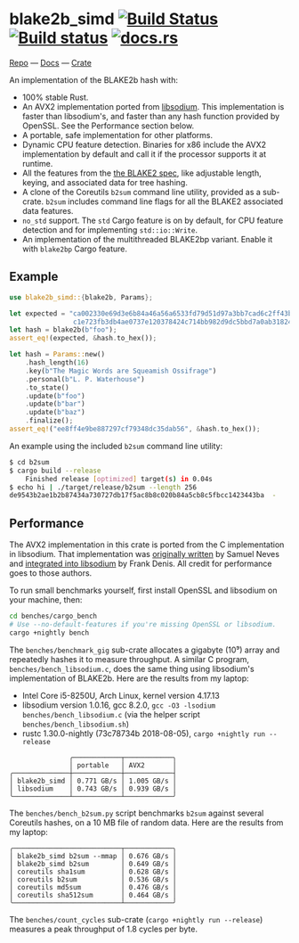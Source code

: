 # blake2b_simd [![Build Status](https://travis-ci.org/oconnor663/blake2b_simd.svg?branch=master)](https://travis-ci.org/oconnor663/blake2b_simd) [![Build status](https://ci.appveyor.com/api/projects/status/yq6eo0b6ong2l0xj/branch/master?svg=true)](https://ci.appveyor.com/project/oconnor663/blake2b-simd/branch/master) [![docs.rs](https://docs.rs/blake2b_simd/badge.svg)](https://docs.rs/blake2b_simd)

[Repo](https://github.com/oconnor663/blake2b_simd) —
[Docs](https://docs.rs/blake2b_simd) —
[Crate](https://crates.io/crates/blake2b_simd)

An implementation of the BLAKE2b hash with:

- 100% stable Rust.
- An AVX2 implementation ported from [libsodium](https://github.com/jedisct1/libsodium). This
  implementation is faster than libsodium's, and faster than any hash function provided by
  OpenSSL. See the Performance section below.
- A portable, safe implementation for other platforms.
- Dynamic CPU feature detection. Binaries for x86 include the AVX2 implementation by default
  and call it if the processor supports it at runtime.
- All the features from the [the BLAKE2 spec](https://blake2.net/blake2.pdf), like adjustable
  length, keying, and associated data for tree hashing.
- A clone of the Coreutils `b2sum` command line utility, provided as a sub-crate. `b2sum`
  includes command line flags for all the BLAKE2 associated data features.
- `no_std` support. The `std` Cargo feature is on by default, for CPU feature detection and
  for implementing `std::io::Write`.
- An implementation of the multithreaded BLAKE2bp variant. Enable it with `blake2bp` Cargo
  feature.

## Example

```rust
use blake2b_simd::{blake2b, Params};

let expected = "ca002330e69d3e6b84a46a56a6533fd79d51d97a3bb7cad6c2ff43b354185d6d\
                c1e723fb3db4ae0737e120378424c714bb982d9dc5bbd7a0ab318240ddd18f8d";
let hash = blake2b(b"foo");
assert_eq!(expected, &hash.to_hex());

let hash = Params::new()
    .hash_length(16)
    .key(b"The Magic Words are Squeamish Ossifrage")
    .personal(b"L. P. Waterhouse")
    .to_state()
    .update(b"foo")
    .update(b"bar")
    .update(b"baz")
    .finalize();
assert_eq!("ee8ff4e9be887297cf79348dc35dab56", &hash.to_hex());
```

An example using the included `b2sum` command line utility:

```bash
$ cd b2sum
$ cargo build --release
    Finished release [optimized] target(s) in 0.04s
$ echo hi | ./target/release/b2sum --length 256
de9543b2ae1b2b87434a730727db17f5ac8b8c020b84a5cb8c5fbcc1423443ba  -
```

## Performance

The AVX2 implementation in this crate is ported from the C implementation in libsodium. That
implementation was [originally written](https://github.com/sneves/blake2-avx2) by Samuel Neves
and [integrated into libsodium](https://github.com/jedisct1/libsodium/commit/0131a720826045e476e6dd6a8e7a1991f1d941aa)
by Frank Denis. All credit for performance goes to those authors.

To run small benchmarks yourself, first install OpenSSL and libsodium on your machine, then:

```sh
cd benches/cargo_bench
# Use --no-default-features if you're missing OpenSSL or libsodium.
cargo +nightly bench
```

The `benches/benchmark_gig` sub-crate allocates a gigabyte (10⁹) array and repeatedly hashes it
to measure throughput. A similar C program, `benches/bench_libsodium.c`, does the same thing
using libsodium's implementation of BLAKE2b. Here are the results from my laptop:

- Intel Core i5-8250U, Arch Linux, kernel version 4.17.13
- libsodium version 1.0.16, gcc 8.2.0, `gcc -O3 -lsodium benches/bench_libsodium.c` (via the
  helper script `benches/bench_libsodium.sh`)
- rustc 1.30.0-nightly (73c78734b 2018-08-05), `cargo +nightly run --release`

```table
               ╭────────────┬────────────╮
               │ portable   │ AVX2       │
╭──────────────┼────────────┼────────────┤
│ blake2b_simd │ 0.771 GB/s │ 1.005 GB/s │
│ libsodium    │ 0.743 GB/s │ 0.939 GB/s │
╰──────────────┴────────────┴────────────╯
```

The `benches/bench_b2sum.py` script benchmarks `b2sum` against several Coreutils hashes, on a
10 MB file of random data. Here are the results from my laptop:

```table
╭───────────────────────────┬────────────╮
│ blake2b_simd b2sum --mmap │ 0.676 GB/s │
│ blake2b_simd b2sum        │ 0.649 GB/s │
│ coreutils sha1sum         │ 0.628 GB/s │
│ coreutils b2sum           │ 0.536 GB/s │
│ coreutils md5sum          │ 0.476 GB/s │
│ coreutils sha512sum       │ 0.464 GB/s │
╰───────────────────────────┴────────────╯
```

The `benches/count_cycles` sub-crate (`cargo +nightly run --release`) measures a peak
throughput of 1.8 cycles per byte.
